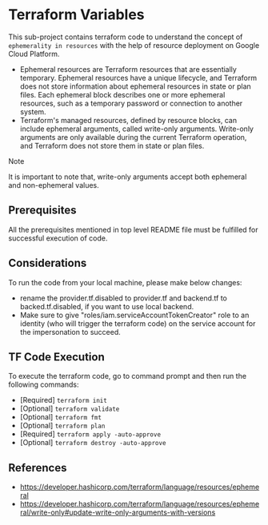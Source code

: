 # Terraform Variables
This sub-project contains terraform code to understand the concept of `ephemerality in resources` with the help of resource deployment on Google Cloud Platform.

- Ephemeral resources are Terraform resources that are essentially temporary. Ephemeral resources have a unique lifecycle, and Terraform does not store information about ephemeral resources in state or plan files. Each ephemeral block describes one or more ephemeral resources, such as a temporary password or connection to another system.
- Terraform's managed resources, defined by resource blocks, can include ephemeral arguments, called write-only arguments. Write-only arguments are only available during the current Terraform operation, and Terraform does not store them in state or plan files.

> [!NOTE]
> It is important to note that, write-only arguments accept both ephemeral and non-ephemeral values.

## Prerequisites
All the prerequisites mentioned in top level README file must be fulfilled for successful execution of code.

## Considerations
To run the code from your local machine, please make below changes:
- rename the provider.tf.disabled to provider.tf and backend.tf to backed.tf.disabled, if you want to use local backend.
- Make sure to give "roles/iam.serviceAccountTokenCreator" role to an identity (who will trigger the terraform code) on the service account for the impersonation to succeed.

## TF Code Execution
To execute the terraform code, go to command prompt and then run the following commands:

-   [Required] `terraform init`
-   [Optional] `terraform validate`
-   [Optional] `terraform fmt`
-   [Optional] `terraform plan`
-   [Required] `terraform apply -auto-approve`
-   [Optional] `terraform destroy -auto-approve`

## References
- https://developer.hashicorp.com/terraform/language/resources/ephemeral
- https://developer.hashicorp.com/terraform/language/resources/ephemeral/write-only#update-write-only-arguments-with-versions
